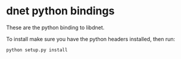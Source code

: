# dnet python bindings

These are the python binding to libdnet.

To install make sure you have the python headers installed, then run:

    python setup.py install
